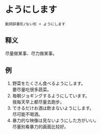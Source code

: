 # ようにします  
```
動詞辞書形/ない形 + ようにします
```
## 释义  
尽量做某事、尽力做某事。  
## 例  
1. 野菜をたくさん食べるようにします。  
要尽量吃很多蔬菜。  
2. 毎朝ジョギングするようにしています。  
我每天早上都尽量去跑步。  
3. できるだけお酒は飲まないようにします。  
尽可能不喝酒。  
4. 暴力的な映像は見ないようにした方がいい。  
尽量别看暴力的画面比较好。  
